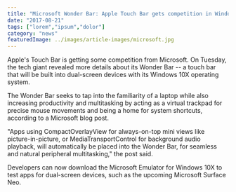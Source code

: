 ```yaml
---
title: "Microsoft Wonder Bar: Apple Touch Bar gets competition in Windows 10X"
date: "2017-08-21"
tags: ["lorem","ipsum","dolor"]
category: "news"
featuredImage: ../images/article-images/microsoft.jpg
---
```


Apple's Touch Bar is getting some competition from Microsoft. On Tuesday, the tech giant revealed more details about its Wonder Bar -- a touch bar that will be built into dual-screen devices with its Windows 10X operating system. 

The Wonder Bar seeks to tap into the familiarity of a laptop while also increasing productivity and multitasking by acting as a virtual trackpad for precise mouse movements and being a home for system shortcuts, according to a Microsoft blog post.

"Apps using CompactOverlayView for always-on-top mini views like picture-in-picture, or MediaTransportControl for background audio playback, will automatically be placed into the Wonder Bar, for seamless and natural peripheral multitasking," the post said.

Developers can now download the Microsoft Emulator for Windows 10X to test apps for dual-screen devices, such as the upcoming Microsoft Surface Neo. 